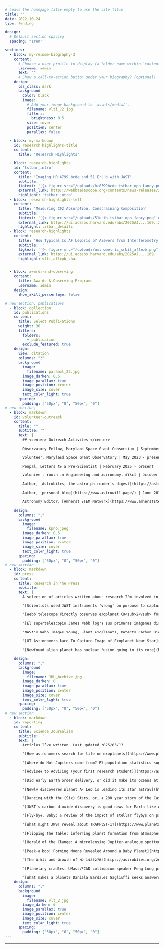 ```yaml
---
# Leave the homepage title empty to use the site title
title: ""
date: 2022-10-24
type: landing

design:
  # Default section spacing
  spacing: "1rem"

sections:
  - block: my-resume-biography-3
    content:
      # Choose a user profile to display (a folder name within `content/authors/`)
      username: admin
      text: ""
      # Show a call-to-action button under your biography? (optional)
    design:
      css_class: dark
      background:
        color: black
        image:
          # Add your image background to `assets/media/`.
          filename: vlti_22.jpg
          filters:
            brightness: 0.5
          size: cover
          position: center
          parallax: false

  - block: my-markdown
    id: research-highlights-title
    content:
      title: "Research Highlights"

  - block: research-highlights
    id: 'tstbar_intro'
    content:
      title: 'Imaging HR 8799 bcde and 51 Eri b with JWST'
      subtitle: ''
      figtext: '{{< figure src="/uploads/hr8799bcde_tstbar_opo_fancy.png" width="320">}}'
      external_link: https://webbtelescope.org/contents/news-releases/2025/news-2025-114
      highlight: 'tstbar_intro'
  - block: research-highlights-left
    content:
      title: 'Measuring CO2 Absorption, Constraining Composition'
      subtitle: ''
      figtext: '{{< figure src="/uploads/51erib_tstbar_opo_fancy.png" width="320">}}'
      external_link: https://ui.adsabs.harvard.edu/abs/2025AJ....169..209B/abstract
      highlight: tstbar_details
  - block: research-highlights
    content:
      title: 'How Typical Is AF Leporis b? Answers from Interferometry'
      subtitle: ''
      figtext: '{{< figure src="/uploads/astrometric_orbit_aflepb.png" width="400">}}'
      external_link: https://ui.adsabs.harvard.edu/abs/2025AJ....169...30B/abstract
      highlight: vlti_aflepb_char


  - block: awards-and-observing
    content:
      title: Awards & Observing Programs
      username: admin
    design:
      show_skill_percentage: false

# new section, publications
  - block: collection
    id: publications
    content:
      title: Select Publications
      weight: 30
      filters:
        folders:
          - publication
        exclude_featured: true
    design:
      view: citation
      columns: "2"
      background:
        image: 
          filename: paranal_22.jpg
        image_darken: 0.5
        image_parallax: true
        image_position: center
        image_size: cover
        text_color_light: true
      spacing:
        padding: ["50px", "0", "50px", "0"]
# new section, 
  - block: markdown
    id: volunteer-outreach
    content: 
      title: ""
      subtitle: ""
      text: |
        ## <center> Outreach Activites </center>

        Observatory Fellow, Maryland Space Grant Consortium | September 2022 - May 2023

        Volunteer, Maryland Space Grant Observatory | May 2023 - present

        Penpal, Letters to a Pre-Scientist | February 2025 - present

        Volunteer, Youth in Engineering and Astronomy, STScI | October 2022 - September 2023

        Author, [Astrobites, the astro-ph reader's digest](https://astrobites.org/author/wbalmer/) | December 2021 - present

        Author, [personal blog](https://www.astrowill.page/) | June 2018 – present

        Astronomy Editor, [Amherst STEM Network](https://www.amherststemnetwork.com/) | October 2019 – May 2021

    design:
      columns: "1"
      background:
        image: 
          filename: kpno.jpeg
        image_darken: 0.5
        image_parallax: true
        image_position: center
        image_size: cover
        text_color_light: true
      spacing:
        padding: ["50px", "0", "50px", "0"]
# new section
  - block: markdown
    id: press
    content:
      title: Research in the Press
      subtitle: ''
      text: |
        A selection of articles written about research I'm involved in; articles on a repeated topic typically indicate I provided additional comments for that particular article. Last updated 2025/03/27.

        "[Scientists used JWST instruments 'wrong' on purpose to capture direct images of exoplanets](https://www.space.com/space-exploration/james-webb-space-telescope/scientists-used-jwst-instruments-wrong-on-purpose-to-capture-direct-images-of-exoplanets)," by Victoria Corless for *Space.com*.

        "[Webb telescope directly observes exoplanet CO<sub>2</sub> for first time](https://phys.org/news/2025-03-webb-telescope-exoplanet.html)," by Daniel Lawler for *AFP*, available on *phys.org*.

        "[El supertelescopio James Webb logra sus primeras imágenes directas de dióxido de carbono fuera de nuestro sistema solar](https://www.elmundo.es/ciencia-y-salud/ciencia/2025/03/17/67d47779fc6c837f728b458f.html)," by Teresa Guerrero for *El Mundo*. 

        "NASA's Webb Images Young, Giant Exoplanets, Detects Carbon Dioxide," by Roberto Molar Candanosa for [JHU](https://hub.jhu.edu/2025/03/17/webb-telescope-carbon-dioxide-exoplanet/), and Hannah Braun for [STScI](https://webbtelescope.org/contents/news-releases/2025/news-2025-114?ftag=MSF0951a18) and [NASA](https://science.nasa.gov/missions/webb/nasas-webb-images-young-giant-exoplanets-detects-carbon-dioxide/). 

        "[UT Astronomers Race To Capture Image of Exoplanet Near Star](https://mcdonaldobservatory.org/news/releases/20241009)," McDonald Observatory Press Release, October 9, 2024

        "[Newfound alien planet has nuclear fusion going in its core](https://www.space.com/europe-gaia-mission-exoplanet-nuclear-fusion)," by Andrew Jones for *Space.com* 

    design:
      columns: "1"
      background:
        image: 
          filename: JHU_beehive.jpg
        image_darken: 0
        image_parallax: true
        image_position: center
        image_size: cover
        text_color_light: true
      spacing:
        padding: ["50px", "0", "50px", "0"]
# new section
  - block: markdown
    id: reporting
    content:
      title: Science Journalism
      subtitle: ''
      text: |
        Articles I’ve written. Last updated 2025/03/13.

        "[How astronomers search for life on exoplanets](https://www.planetary.org/articles/how-astronomers-search-for-life-on-exoplanets)" by William Balmer for *The Planetary Society*, Oct 11, 2023

        "[Where do Hot-Jupiters come from? RV population statistics suggests planet-planet interactions](https://astrobites.org/2023/10/11/hj-ecc-migration/)" by William Balmer for *[Astrobites](https://astrobites.org/)*, Oct 11, 2023

        "[Advisee to Advising (your first research student)](https://astrobites.org/2023/07/28/advisee-to-advisor/)" by William Balmer for *[Astrobites](https://astrobites.org/)*, Jul 28, 2023

        "[Did early Earth order delivery, or did it make its oceans at home?](https://astrobites.org/2023/04/27/earths-water-oceans-from-h2-atmosphere/)" by William Balmer for *[Astrobites](https://astrobites.org/)*, Apr 27, 2023

        "[Newly discovered planet AF Lep is leading its star astray](https://astrobites.org/2023/02/25/af-lep-discovery/)" by William Balmer for *[Astrobites](https://astrobites.org/)*, Feb 25, 2023

        "[Dancing with the (Six) Stars, or, a 200 year story of the Castor system](https://astrobites.org/2022/11/07/castor-interferometry-orbits/)" by William Balmer for *[Astrobites](https://astrobites.org/)*, Nov 7, 2022

        "[JWST’s carbon dioxide discovery is good news for Earth-like worlds](https://www.planetary.org/articles/jwst-carbon-dioxide-discovery-earth-like-worlds)" by William Balmer for *The Planetary Society*, Sep 27, 2022

        "[Fly-bye, Baby: a review of the impact of stellar flybys on protoplanetary disks](https://astrobites.org/2022/08/23/stellar-fly-bye-baby/)" by William Balmer for *[Astrobites](https://astrobites.org/)*, Aug 23, 2022

        "[What might JWST reveal about TRAPPIST-1?](https://www.planetary.org/articles/james-webb-space-telescope-trappist-1)" by William Balmer for *The Planetary Society*, June 9th, 2022.

        "[Flipping the table: inferring planet formation from atmospheric composition](https://astrobites.org/2022/05/06/planet-history-from-atmos/)" by William Balmer for *[Astrobites](https://astrobites.org/)*, May 6th, 2022.

        "[Herald of the Change: A microlensing Jupiter-analogue spotted in K2 data portends Roman’s yield of new planets](https://astrobites.org/2022/04/11/k2-first-microlensing/)" by William Balmer for *[Astrobites](https://astrobites.org/)*, April 11th, 2022.

        "[Peek-a-boo! Forming Moons Revealed Around a Baby Planet](https://astrobites.org/2022/02/09/pds70c-disk/)" by William Balmer for *[Astrobites](https://astrobites.org/)*, February 9th, 2022.

        “[The Orbit and Growth of HD 142527B](https://astrobites.org/2021/03/14/ur-orbit-growth-hd142527b/)” by William Balmer for *[Astrobites](https://astrobites.org/)*, March 14th, 2021.

        “[Planetary cradles: UMass/FCAD colloquium speaker Feng Long presents ALMA view of early solar systems](https://www.canva.com/design/DAERpXSyw0w/WmJjaMKrcUTdcG3b41gqHQ/view?utm_content=DAERpXSyw0w#35)” by William Balmer in *The Amherst STEM Network Magazine*, Issue 1.3, Fall 2020.

        “[What makes a planet? Daniela Bardalez Gagliuffi seeks answers in the lowest mass stars](https://www.canva.com/design/DAD9TCKM5ZQ/1lsfJaVxS_S-3MS0N55Bvw/view#33)” by William Balmer in *The Amherst STEM Network Magazine*, Issue 1.1, Spring 2020.
    design:
      columns: "1"
      background:
        image: 
          filename: vlt_2.jpg
        image_darken: 0
        image_parallax: true
        image_position: center
        image_size: cover
        text_color_light: true
      spacing:
        padding: ["50px", "0", "50px", "0"]
---
```



---
